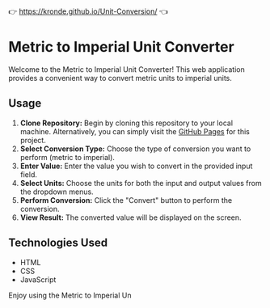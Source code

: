 👉 https://kronde.github.io/Unit-Conversion/ 👈

# Metric to Imperial Unit Converter

Welcome to the Metric to Imperial Unit Converter! This web application provides a convenient way to convert metric units to imperial units.

## Usage

1. **Clone Repository:** Begin by cloning this repository to your local machine. Alternatively, you can simply visit the [GitHub Pages](https://kronde.github.io/Unit-Conversion/) for this project.
2. **Select Conversion Type:** Choose the type of conversion you want to perform (metric to imperial).
3. **Enter Value:** Enter the value you wish to convert in the provided input field.
4. **Select Units:** Choose the units for both the input and output values from the dropdown menus.
5. **Perform Conversion:** Click the "Convert" button to perform the conversion.
6. **View Result:** The converted value will be displayed on the screen.

## Technologies Used

- HTML
- CSS
- JavaScript

Enjoy using the Metric to Imperial Un
